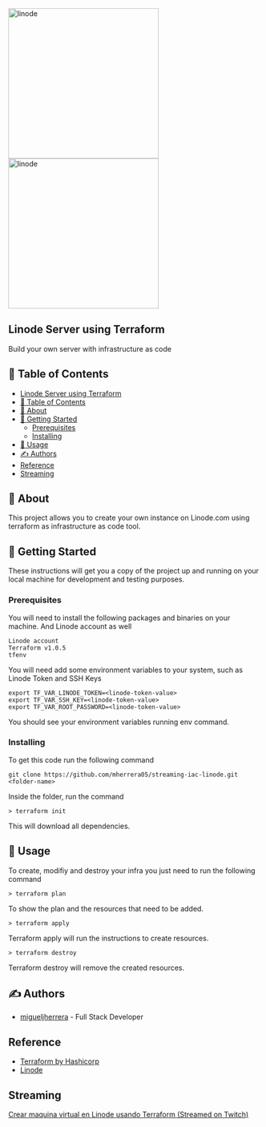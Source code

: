 <img src="https://i1.wp.com/foghornconsulting.com/wp-content/uploads/2020/07/Terraform-Logo-1.png?fit=992%2C560&ssl=1" alt="linode" width="300px">
<img src="https://www.linode.com/wp-content/uploads/2021/05/logo-with-padding.png" alt="linode" width="300px">

Linode Server using Terraform
---

Build your own server with infrastructure as code


## 📝 Table of Contents

- [Linode Server using Terraform](#linode-server-using-terraform)
- [📝 Table of Contents](#-table-of-contents)
- [🧐 About](#-about)
- [🏁 Getting Started](#-getting-started)
  - [Prerequisites](#prerequisites)
  - [Installing](#installing)
- [🎈 Usage](#-usage)
- [✍️ Authors](#️-authors)
- [Reference](#reference)
- [Streaming](#streaming)

## 🧐 About

This project allows you to create your own instance on Linode.com using terraform as infrastructure as code tool.

## 🏁 Getting Started

These instructions will get you a copy of the project up and running on your local machine for development and testing purposes.

### Prerequisites

You will need to install the following packages and binaries on your machine. And Linode account as well

```
Linode account
Terraform v1.0.5
tfenv
```

You will need add some environment variables to your system, such as Linode Token and SSH Keys

```
export TF_VAR_LINODE_TOKEN=<linode-token-value>
export TF_VAR_SSH_KEY=<linode-token-value>
export TF_VAR_ROOT_PASSWORD=<linode-token-value>
```

You should see your environment variables running env command.

### Installing

To get this code run the following command


```
git clone https://github.com/mherrera05/streaming-iac-linode.git <folder-name>
```

Inside the folder, run the command

```
> terraform init
```

This will download all dependencies.

## 🎈 Usage

To create, modifiy and destroy your infra you just need to run the following command

```
> terraform plan
```
To show the plan and the resources that need to be added.

```
> terraform apply
```
Terraform apply will run the instructions to create resources.

```
> terraform destroy
```
Terraform destroy will remove the created resources.

## ✍️ Authors

- [migueljherrera](https://github.com/mherrera05) - Full Stack Developer

## Reference

- [Terraform by Hashicorp](https://www.terraform.io)
- [Linode](https://linode.com)

## Streaming
[Crear maquina virtual en Linode usando Terraform (Streamed on Twitch)](https://www.youtube.com/watch?v=YskLa3vrjMY)

